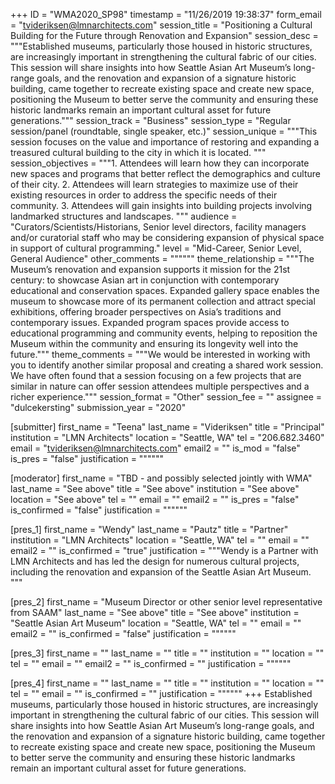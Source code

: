 +++
ID = "WMA2020_SP98"
timestamp = "11/26/2019 19:38:37"
form_email = "tvideriksen@lmnarchitects.com"
session_title = "Positioning a Cultural Building for the Future through Renovation and Expansion"
session_desc = """Established museums, particularly those housed in historic structures, are increasingly important in strengthening the cultural fabric of our cities.  This session will share insights into how Seattle Asian Art Museum’s long-range goals, and the renovation and expansion of a signature historic building, came together to recreate existing space and create new space, positioning the Museum to better serve the community and ensuring these historic landmarks remain an important cultural asset for future generations."""
session_track = "Business"
session_type = "Regular session/panel (roundtable, single speaker, etc.)"
session_unique = """This session focuses on the value and importance of restoring and expanding a treasured cultural building to the city in which it is located.  """
session_objectives = """1.	Attendees will learn how they can incorporate new spaces and programs that better reflect the demographics and culture of their city.
2.	Attendees will learn strategies to maximize use of their existing resources in order to address the specific needs of their community.
3.	Attendees will gain insights into building projects involving landmarked structures and landscapes.
"""
audience = "Curators/Scientists/Historians, Senior level directors, facility managers and/or curatorial staff who may be considering expansion of physical space in support of cultural programming."
level = "Mid-Career, Senior Level, General Audience"
other_comments = """"""
theme_relationship = """The Museum’s renovation and expansion supports it mission for the 21st century: to showcase Asian art in conjunction with contemporary educational and conservation spaces. Expanded gallery space enables the museum to showcase more of its permanent collection and attract special exhibitions, offering broader perspectives on Asia’s traditions and contemporary issues. Expanded program spaces provide access to educational programming and community events, helping to reposition the Museum within the community and ensuring its longevity well into the future."""
theme_comments = """We would be interested in working with you to identify another similar proposal and creating a shared work session.  We have often found that a session focusing on a few projects that are similar in nature can offer session attendees multiple perspectives and a richer experience."""
session_format = "Other"
session_fee = ""
assignee = "dulcekersting"
submission_year = "2020"

[submitter]
first_name = "Teena"
last_name = "Videriksen"
title = "Principal"
institution = "LMN Architects"
location = "Seattle, WA"
tel = "206.682.3460"
email = "tvideriksen@lmnarchitects.com"
email2 = ""
is_mod = "false"
is_pres = "false"
justification = """"""

[moderator]
first_name = "TBD - and possibly selected jointly with WMA"
last_name = "See above"
title = "See above"
institution = "See above"
location = "See above"
tel = ""
email = ""
email2 = ""
is_pres = "false"
is_confirmed = "false"
justification = """"""

[pres_1]
first_name = "Wendy"
last_name = "Pautz"
title = "Partner"
institution = "LMN Architects"
location = "Seattle, WA"
tel = ""
email = ""
email2 = ""
is_confirmed = "true"
justification = """Wendy is a Partner with LMN Architects and has led the design for numerous cultural projects, including the renovation and expansion of the Seattle Asian Art Museum. """

[pres_2]
first_name = "Museum Director or other senior level representative from SAAM"
last_name = "See above"
title = "See above"
institution = "Seattle Asian Art Museum"
location = "Seattle, WA"
tel = ""
email = ""
email2 = ""
is_confirmed = "false"
justification = """"""

[pres_3]
first_name = ""
last_name = ""
title = ""
institution = ""
location = ""
tel = ""
email = ""
email2 = ""
is_confirmed = ""
justification = """"""

[pres_4]
first_name = ""
last_name = ""
title = ""
institution = ""
location = ""
tel = ""
email = ""
is_confirmed = ""
justification = """"""
+++
Established museums, particularly those housed in historic structures, are increasingly important in strengthening the cultural fabric of our cities.  This session will share insights into how Seattle Asian Art Museum’s long-range goals, and the renovation and expansion of a signature historic building, came together to recreate existing space and create new space, positioning the Museum to better serve the community and ensuring these historic landmarks remain an important cultural asset for future generations.